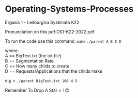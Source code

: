 ﻿# Operating-Systems-Processes

Ergasia 1 - Leitourgika Systimata K22

Pronunciation on this pdf:OS1-K22-2022.pdf

To run the code use this command:
```make```
```./parent A B C D ```

where: <br />
A == BigText.txt (the txt file) <br />
B == Segmentation Rate <br />
C == How many childs to create <br />
D == Requests/Applications that the childs make <br />

e.g = ``` ./parent BigTest.txt 100 4 5 ```


Remember To Drop A Star ⭐ ! 😊
